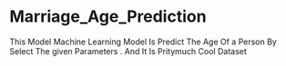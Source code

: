# Marriage_Age_Prediction
This Model Machine Learning Model Is Predict The Age Of a Person By Select The given Parameters . And It Is Pritymuch Cool Dataset   

